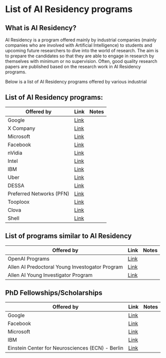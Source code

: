 # List of AI Residency programs

## What is AI Residency?
AI Residency is a program offered mainly by industrial companies (mainly companies who are involved with Artificial Intelligence) to students and upcoming future researchers to dive into the world of research. The aim is to prepare the candidates so that they are able to engage in research by themselves with minimum or no supervision. Often, good quality research papers are published based on the research work in AI Residency programs.

Below is a list of AI Residency programs offered by various industrial 

## List of AI Residency programs:

| Offered by | Link | Notes |
|------------|------|-------|
|Google|[Link](https://ai.google/research/join-us/ai-residency/)|
|X Company|[Link](https://x.company/careers-at-x/4114336002/)|
|Microsoft|[Link](https://www.microsoft.com/en-us/research/academic-program/microsoft-ai-residency-program/)|
|Facebook|[Link](https://research.fb.com/programs/facebook-ai-residency-program/)|
|nVidia|[Link](https://research.nvidia.com/research-residency)|
|Intel|[Link](https://www.intel.ai/research-programs)|
|IBM|[Link](https://www.research.ibm.com/artificial-intelligence/careers/ai-residency/)|
|Uber|[Link](https://careersinfo.uber.com/ai-residency)|
|DESSA|[Link](https://www.dessa.com/careers/)|
|Preferred Networks (PFN)|[Link](https://www.preferred-networks.jp/en/news/residency-program2018-2019tokyo)|
|Tooploox|[Link](https://www.tooploox.com/blog/ai-residency-program)|
|Clova|[Link](https://clova.ai/m/en/research/careers.html)|
|Shell|[Link](https://www.shell.com/energy-and-innovation/overcoming-technology-challenges/digital-innovation/artificial-intelligence/advancing-the-digital-revolution.html)|

## List of programs similar to AI Residency

| Offered by | Link | Notes |
|------------|------|-------|
|OpenAI Programs|[Link](https://openai.com/jobs/)|
|Allen AI Predoctoral Young Investogator Program|[Link](https://allenai.org/jobs/job/allen-ai-predoctoral-young-investigator-program-812158.html)|
|Allen AI Young Investigator Program|[Link](https://allenai.org/young-investigator-program.html)|

## PhD Fellowships/Scholarships

| Offered by | Link | Notes |
|------------|------|-------|
|Google|[Link](https://ai.google/research/outreach/phd-fellowship/)|
|Facebook|[Link](https://research.fb.com/programs/fellowship/)|
|Microsoft|[Link](https://www.microsoft.com/en-us/research/academic-program/phd-fellowship/)|
|IBM|[Link](https://www.research.ibm.com/university/awards/phdfellowship.shtml)|
|Einstein Center for Neurosciences (ECN) - Berlin|[Link](https://www.ecn-berlin.de/education/phd-fellowships.html)|
